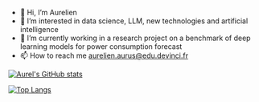 - 👋 Hi, I’m Aurelien
- 👀 I’m interested in data science, LLM, new technologies and artificial intelligence
- 🌱 I’m currently working in a research project on a benchmark of deep learning models for power consumption forecast
- 📫 How to reach me aurelien.aurus@edu.devinci.fr


[![Aurel's GitHub stats](https://github-readme-stats.vercel.app/api?username=Aurel456&theme=radical&show_icons=true&include_all_commits=true&hide_border=true&count_private=true)](https://github.com/anuraghazra/github-readme-stats)


[![Top Langs](https://github-readme-stats.vercel.app/api/top-langs/?username=Aurel456&theme=radical&show_icons=true&include_all_commits=true&hide_border=true&count_private=true)](https://github.com/anuraghazra/github-readme-stats)

<!---
Aurel456/Aurel456 is a ✨ special ✨ repository because its `README.md` (this file) appears on your GitHub profile.
You can click the Preview link to take a look at your changes.
--->
